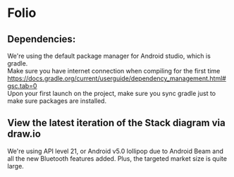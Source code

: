 # Folio

## Dependencies:
We're using the default package manager for Android studio, which is gradle.  
Make sure you have internet connection when compiling for the first time   
https://docs.gradle.org/current/userguide/dependency_management.html#gsc.tab=0  
Upon your first launch on the project, make sure you sync gradle just to make sure packages are installed.
## View the latest iteration of the Stack diagram via draw.io

We're using API level 21, or Android v5.0 lollipop due to Android Beam and all the new Bluetooth features added. Plus, the targeted market size is quite large.
